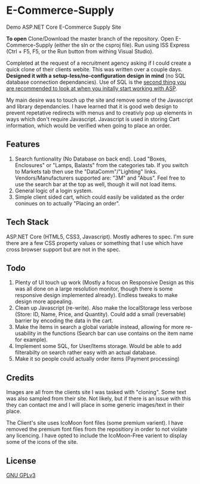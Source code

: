 # E-Commerce-Supply
Demo ASP.NET Core E-Commerce Supply Site

**To open** Clone/Download the master branch of the repository. Open 
E-Commerce-Supply (either the sln or the csproj file). Run using ISS Express (Ctrl + F5, F5, or the Run button from withing Visual Studio).

Completed at the request of a recruitment agency asking if I could create a quick clone of their clients webite. This was written over a couple days. **Designed it with a setup-less/no-configuration design in mind** (no SQL database connection dependancies). Use of SQL is the [second thing you are recommended to look at when you initally start working with ASP](https://docs.microsoft.com/en-us/aspnet/core/tutorials/first-mvc-app/working-with-sql).

My main desire was to touch up the site and remove some of the Javascript and library dependancies. I have learned that it is good web design to prevent repetative redirects with menus and to creativly pop up elements in ways which don't require Javascript. Javascript is used in storing Cart information, which would be verified when going to place an order.

## Features
1. Search funtionality (No Database on back end). Load "Boxes, Enclosures" or "Lamps, Balasts" from the categories tab. If you switch to Markets tab then use the "DataComm"/"Lighting" links. Vendors/Manufacturers supported are: "3M" and "Abus". Feel free to use the search bar at the top as well, though it will not load items.
2. General logic of a login system.
3. Simple client sided cart, which could easily be validated as the order coninues on to actually "Placing an order".

## Tech Stack
ASP.NET Core (HTML5, CSS3, Javascript). Mostly adheres to spec. I'm sure there are a few CSS property values or something that I use which have cross browser support but are not in the spec.

## Todo
1. Plenty of UI touch up work (Mostly a focus on Responsive Design as this was all done on a large resolution monitor, though there is some responsive design implemented already). Endless tweaks to make design more appealing.
2. Clean up Javascript (re-write). Also make the localStorage less verbose (Store: ID, Name, Price, and Quantity). Could add a small (reversable) barrier by encoding the data in the cart.
3. Make the items in search a global variable instead, allowing for more re-usability in the functions (Search bar can use contains on the item name for example).
4. Implement some SQL, for User/Items storage. Would be able to add filterabilty on search rather easy with an actual database.
5. Make it so people could actually order items (Payment processing)

## Credits
Images are all from the clients site I was tasked with "cloning". Some text was also sampled from their site. Not likely, but if there is an issue with this they can contact me and I will place in some generic images/text in their place.

The Client's site uses IcoMoon font files (some premium varient). I have removed the premium font files from the repositiory in order to not violate any licencing. I have opted to include the IcoMoon-Free varient to display some of the icons of the site.

## License
[GNU GPLv3](https://choosealicense.com/licenses/gpl-3.0/)
